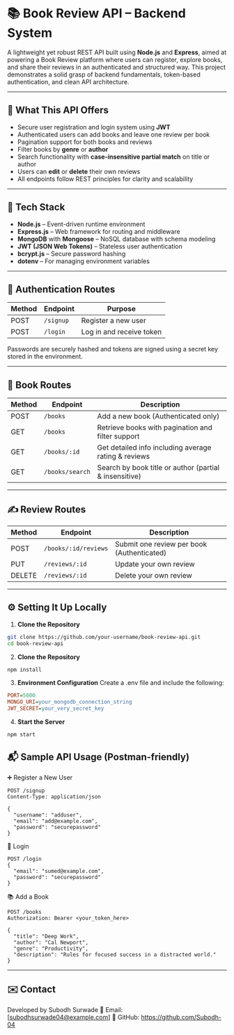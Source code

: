 # 📚 Book Review API – Backend System

A lightweight yet robust REST API built using **Node.js** and **Express**, aimed at powering a Book Review platform where users can register, explore books, and share their reviews in an authenticated and structured way. This project demonstrates a solid grasp of backend fundamentals, token-based authentication, and clean API architecture.

---

## 🚀 What This API Offers

- Secure user registration and login system using **JWT**
- Authenticated users can add books and leave one review per book
- Pagination support for both books and reviews
- Filter books by **genre** or **author**
- Search functionality with **case-insensitive partial match** on title or author
- Users can **edit** or **delete** their own reviews
- All endpoints follow REST principles for clarity and scalability

---

## 🧰 Tech Stack

- **Node.js** – Event-driven runtime environment
- **Express.js** – Web framework for routing and middleware
- **MongoDB** with **Mongoose** – NoSQL database with schema modeling
- **JWT (JSON Web Tokens)** – Stateless user authentication
- **bcrypt.js** – Secure password hashing
- **dotenv** – For managing environment variables

---

## 🔐 Authentication Routes

| Method | Endpoint     | Purpose                  |
|--------|--------------|--------------------------|
| POST   | `/signup`    | Register a new user      |
| POST   | `/login`     | Log in and receive token |

Passwords are securely hashed and tokens are signed using a secret key stored in the environment.

---

## 📘 Book Routes

| Method | Endpoint              | Description                                           |
|--------|------------------------|-------------------------------------------------------|
| POST   | `/books`              | Add a new book (Authenticated only)                  |
| GET    | `/books`              | Retrieve books with pagination and filter support    |
| GET    | `/books/:id`          | Get detailed info including average rating & reviews |
| GET    | `/books/search`       | Search by book title or author (partial & insensitive) |

---

## ✍️ Review Routes

| Method | Endpoint              | Description                               |
|--------|------------------------|-------------------------------------------|
| POST   | `/books/:id/reviews`  | Submit one review per book (Authenticated)|
| PUT    | `/reviews/:id`        | Update your own review                    |
| DELETE | `/reviews/:id`        | Delete your own review                    |

---

## ⚙️ Setting It Up Locally

1. **Clone the Repository**
```bash
git clone https://github.com/your-username/book-review-api.git
cd book-review-api
```

2. **Clone the Repository**
```bash
npm install
```

3. **Environment Configuration**
Create a .env file and include the following:
```ini
PORT=5000
MONGO_URI=your_mongodb_connection_string
JWT_SECRET=your_very_secret_key
```

4. **Start the Server**
```bash
npm start
```

## 📬 Sample API Usage (Postman-friendly)
➕ Register a New User

```http
POST /signup
Content-Type: application/json

{
  "username": "adduser",
  "email": "add@example.com",
  "password": "securepassword"
}
```

🔑 Login
```http
POST /login
{
  "email": "sumed@example.com",
  "password": "securepassword"
}
```

📚 Add a Book
```http
POST /books
Authorization: Bearer <your_token_here>

{
  "title": "Deep Work",
  "author": "Cal Newport",
  "genre": "Productivity",
  "description": "Rules for focused success in a distracted world."
}
```
---------------------------------------------------------------------------------

## ✉️ Contact
Developed by Subodh Surwade
📧 Email: [subodhsurwade04@example.com]
🔗 GitHub: https://github.com/Subodh-04

